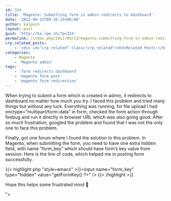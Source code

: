 ```yaml
---
id: 324
title: 'Magento: Submitting form in admin redirects to dashboard'
date: '2012-09-13T09:16:15+00:00'
author: kalpesh
layout: post
guid: 'http://ka.lpe.sh/?p=324'
permalink: /index.php/2012/09/13/magento-submitting-form-in-admin-redirects-to-dashboard/
crp_related_posts:
    - '<div id="crp_related" class="crp_related"><h3>Related Posts:</h3><ul><li><a href="http://ka.lpe.sh/2012/07/12/magento-add-radio-checkbox-button-to-admin-grid/"     class="crp_title">Magento add radio / checkbox button to admin grid</a></li><li><a href="http://ka.lpe.sh/2012/11/02/buy-pinterest-autopost-images-right-from-your-website/"     class="crp_title">Buy: Pinterest AutoPost images right from your website!</a></li><li><a href="http://ka.lpe.sh/2011/06/05/magento-1-5-cant-login-to-admin-panel-after-fresh-install/"     class="crp_title">Magento 1.5: Cannot login to admin panel after fresh install</a></li><li><a href="http://ka.lpe.sh/2012/07/19/magento-interview-questions-and-answers/"     class="crp_title">Magento Interview questions and answers</a></li><li><a href="http://ka.lpe.sh/2011/07/09/magento-cant-loginadd-items-in-chrome-and-ie/"     class="crp_title">Magento: Can&#8217;t login/add items in Chrome and IE</a></li></ul></div>'
categories:
    - Magento
    - 'Magento admin'
tags:
    - 'form redirects dashboard'
    - 'magento form post'
    - 'magento form redirection'
---
```


When trying to submit a form which is created in admin, it redirects to dashboard no matter how much you try. I faced this problem and tried many things but without any luck. Everything was running, for file upload I had enctype=”multipart/form-data” in form, checked the form action through firebug and run it directly in browser URL which was also going good. After so much frustration, googled the problem and found that I was not the only one to face this problem.

Finally, got one forum where I found the solution to this problem. In Magento, when submitting the form, you need to have one extra hidden field, with name “form_key” which should have form’s key value from session. Here is the line of code, which helped me in posting form successfully.

{{< highlight php "style=emacs" >}}<input name="form_key" type="hidden" value="<?php echo Mage::getSingleton('core/session')->getFormKey() ?>” /> {{< /highlight >}}</p>
<p>Hope this helps some frustrated mind 🙂</p>
"></input>
